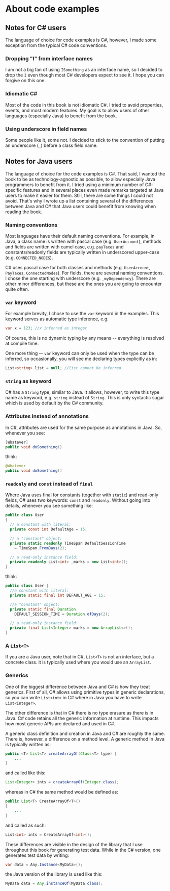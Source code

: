 # About code examples

## Notes for C# users

The language of choice for code examples is C#, however, I made some exception from the typical C# code conventions.

### Dropping "I" from interface names

I am not a big fan of using `ISomething` as an interface name, so I decided to drop the `I` even though most C# developers expect to see it. I hope you can forgive on this one.

### Idiomatic C\#

Most of the code in this book is not idiomatic C#. I tried to avoid properties, events, and most modern features. My goal is to allow users of other languages (especially Java) to benefit from the book.

### Using underscore in field names

Some people like it, some not. I decided to stick to the convention of putting an underscore (`_`) before a class field name.

## Notes for Java users

The language of choice for the code examples is C#. That said, I wanted the book to be as technology-agnostic as possible, to allow especially Java programmers to benefit from it. I tried using a minimum number of C#-specific features and in several places even made remarks targeted at Java users to make it easier for them. Still, there are some things I could not avoid. That's why I wrote up a list containing several of the differences between Java and C# that Java users could benefit from knowing when reading the book.

### Naming conventions

Most languages have their default naming conventions. For example, in Java, a class name is written with pascal case (e.g. `UserAccount`), methods and fields are written with camel case, e.g. `payTaxes` and constants/readonly fields are typically written in underscored upper-case (e.g. `CONNECTED_NODES`).

C# uses pascal case for both classes and methods (e.g. `UserAccount`, `PayTaxes`, `ConnectedNodes`). For fields, there are several naming conventions. I chose the one starting with underscore (e.g. `_myDependency`). There are other minor differences, but these are the ones you are going to encounter quite often.

### `var` keyword

For example brevity, I chose to use the `var` keyword in the examples. This keyword serves as automatic type inference, e.g.

```csharp
var x = 123; //x inferred as integer
```

Of course, this is no dynamic typing by any means -- everything is resolved at compile time.

One more thing -- `var` keyword can only be used when the type can be inferred, so occasionally, you will see me declaring types explicitly as in:

```csharp
List<string> list = null; //list cannot be inferred
```

### `string` as keyword

C# has a `String` type, similar to Java. It allows, however, to write this type name as keyword, e.g. `string` instead of `String`. This is only syntactic sugar which is used by default by the C# community.

### Attributes instead of annotations

In C#, attributes are used for the same purpose as annotations in Java. So, whenever you see:

```csharp
[Whatever]
public void doSomething()
```

think:

```java
@Whatever
public void doSomething()
```

### `readonly` and `const` instead of `final`

Where Java uses final for constants (together with `static`) and read-only fields, C# uses two keywords: `const` and `readonly`. Without going into details, whenever you see something like:

```csharp
public class User
{
  // a constant with literal:
  private const int DefaultAge = 15;

  // a "constant" object:
  private static readonly TimeSpan DefaultSessionTime
    = TimeSpan.FromDays(2);

  // a read-only instance field:
  private readonly List<int> _marks = new List<int>();
}
```

think:

```java
public class User {
  //a constant with literal:
  private static final int DEFAULT_AGE = 15; 

  //a "constant" object:
  private static final Duration 
    DEFAULT_SESSION_TIME = Duration.ofDays(2);

  // a read-only instance field:
  private final List<Integer> marks = new ArrayList<>();
}
```

### A `List<T>`

If you are a Java user, note that in C#, `List<T>` is not an interface, but a concrete class. it is typically used where you would use an `ArrayList`.

### Generics

One of the biggest difference between Java and C# is how they treat generics. First of all, C# allows using primitive types in generic declarations, so you can write `List<int>` in C# where in Java you have to write `List<Integer>`. 

The other difference is that in C# there is no type erasure as there is in Java. C# code retains all the generic information at runtime. This impacts how most generic APIs are declared and used in C#.

A generic class definition and creation in Java and C# are roughly the same. There is, however, a difference on a method level. A generic method in Java is typically written as:

```java
public <T> List<T> createArrayOf(Class<T> type) {
    ...
}
```

and called like this:

```java
List<Integer> ints = createArrayOf(Integer.class);
```

whereas in C# the same method would be defined as:

```java
public List<T> CreateArrayOf<T>()
{
    ...
}
```

and called as such:

```csharp
List<int> ints = CreateArrayOf<int>();
```

These differences are visible in the design of the library that I use throughout this book for generating test data. While in the C# version, one generates test data by writing:

```csharp
var data = Any.Instance<MyData>();
```

the Java version of the library is used like this:

```java
MyData data = Any.instanceOf(MyData.class);
```
